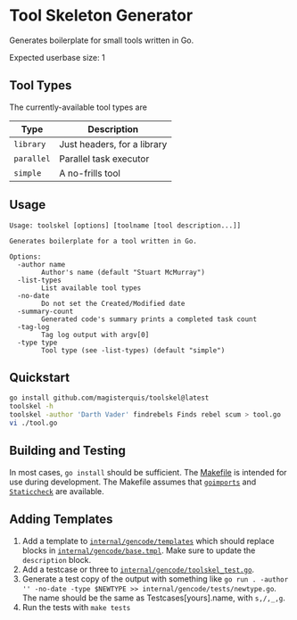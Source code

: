 Tool Skeleton Generator
=======================
Generates boilerplate for small tools written in Go.

Expected userbase size: 1

Tool Types
----------
The currently-available tool types are

Type       | Description
-----------|------------
`library`  | Just headers, for a library
`parallel` | Parallel task executor
`simple `  | A no-frills tool

Usage
-----
```
Usage: toolskel [options] [toolname [tool description...]]

Generates boilerplate for a tool written in Go.

Options:
  -author name
    	Author's name (default "Stuart McMurray")
  -list-types
    	List available tool types
  -no-date
    	Do not set the Created/Modified date
  -summary-count
    	Generated code's summary prints a completed task count
  -tag-log
    	Tag log output with argv[0]
  -type type
    	Tool type (see -list-types) (default "simple")
```

Quickstart
----------
```sh
go install github.com/magisterquis/toolskel@latest
toolskel -h
toolskel -author 'Darth Vader' findrebels Finds rebel scum > tool.go
vi ./tool.go
```

Building and Testing
--------------------
In most cases, `go install` should be sufficient.  The [Makefile](./Makefile)
is intended for use during development.  The Makefile assumes that
[`goimports`](https://pkg.go.dev/golang.org/x/tools/cmd/goimports) and 
[`Staticcheck`](https://staticcheck.io) are available.

Adding Templates
----------------
1.  Add a template to
    [`internal/gencode/templates`](./internal/gencode/templates) which should
    replace blocks in
    [`internal/gencode/base.tmpl`](./internal/gencode/base.tmpl).  Make sure to
    update the `description` block.
2.  Add a testcase or three to
    [`internal/gencode/toolskel_test.go`](.internal/gencode/toolskel_test.go).
3.  Generate a test copy of the output with something like `go run . -author ''
    -no-date -type $NEWTYPE >> internal/gencode/tests/newtype.go`.  The name
    should be the same as Testcases[yours].name, with `s,/,_,g`.
4.  Run the tests with `make tests`
